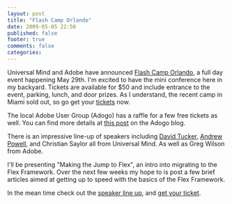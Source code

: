 ```yaml
---
layout: post
title: "Flash Camp Orlando"
date: 2009-05-05 22:50
published: false
footer: true
comments: false
categories: 
---
```


Universal Mind and Adobe have announced <a href='http://www.flashcamporlando.com'>Flash Camp Orlando</a>, a full day event happening May 29th.  I'm excited to have the mini conference here in my backyard.  Tickets are available for $50 and include entrance to the event, parking, lunch, and door prizes.  As I understand, the recent camp in Miami sold out, so go get your <a href='http://flashcamporlando.eventbrite.com/'>tickets</a> now.

The local Adobe User Group (Adogo) has a raffle for a few free tickets as well.  You can find more details at <a href='http://adogo.us/2009/05/04/may-meeting-canceled-flashcamp-orlando-ticket-raffle/'>this post</a> on the Adogo blog.

There is an impressive line-up of speakers including <a href='http://www.davidtucker.net/'>David Tucker</a>, <a href='http://www.infoaccelerator.net/'>Andrew Powell</a>, and Christian Saylor all from Universal Mind. As well as Greg Wilson from Adobe.

I'll be presenting "Making the Jump to Flex", an intro into migrating to the Flex Framework.  Over the next few weeks my hope to is post a few brief articles aimed at getting up to speed with the basics of the Flex Framework.

In the mean time check out the <a href='http://events.universalmind.com/page.cfm/flash-camp-orlando-2009/flash-camp-orlando-2009-speakers'>speaker line up</a>, and <a href='http://flashcamporlando.eventbrite.com/'>get your ticket</a>.
